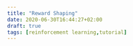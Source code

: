```yaml
---
title: "Reward Shaping"
date: 2020-06-30T16:44:27+02:00
draft: true
tags: [reinforcement learning,tutorial]
---
```


